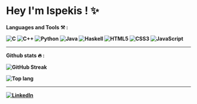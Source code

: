 <div>
    <h1><strong>Hey I'm Ispekis ! ✨</h1>
</div>

<div style="position:relative">
    <p>Languages and Tools ⚒️ :</p>

![C](https://img.shields.io/badge/c-%2300599C.svg?style=for-the-badge&logo=c&logoColor=white)<!-- <svg height="20" width="500"><rect rx="5" ry="5" x="0" y="0" width="500" height="8" fill="#ddd"/></svg> -->
![C++](https://img.shields.io/badge/c++-%2300599C.svg?style=for-the-badge&logo=c%2B%2B&logoColor=white)
![Python](https://img.shields.io/badge/python-3670A0?style=for-the-badge&logo=python&logoColor=ffdd54)
![Java](https://img.shields.io/badge/java-%23ED8B00.svg?style=for-the-badge&logo=java&logoColor=white)
![Haskell](https://img.shields.io/badge/Haskell-5e5086?style=for-the-badge&logo=haskell&logoColor=white)
![HTML5](https://img.shields.io/badge/html5-%23E34F26.svg?style=for-the-badge&logo=html5&logoColor=white)
![CSS3](https://img.shields.io/badge/css3-%231572B6.svg?style=for-the-badge&logo=css3&logoColor=white)
![JavaScript](https://img.shields.io/badge/javascript-%23323330.svg?style=for-the-badge&logo=javascript&logoColor=%23F7DF1E)
</div>

---

<div>
    <p>Github stats 🔥 :</p>

![GitHub Streak](http://github-readme-streak-stats.herokuapp.com?user=Ispekis&theme=calm)

![Top lang](https://github-readme-stats.vercel.app/api/top-langs/?username=Ispekis&theme=calm)
</div>

---

[![LinkedIn][linkedin-shield]][linkedin-url]




<!-- Shields with links -->
[linkedin-shield]: https://img.shields.io/badge/linkedin-%230077B5.svg?style=for-the-badge&logo=linkedin&logoColor=white
[linkedin-url]: https://www.linkedin.com/in/vincent-shaoo/